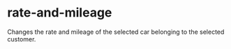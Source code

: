 # rate-and-mileage
Changes the rate and mileage of the selected car belonging to the selected customer.
